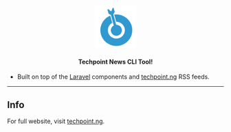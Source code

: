 <p align="center">
    <img title="Laravel Zero" height="100" src="/icon.png" />
</p>

<h4> <center>Techpoint News CLI Tool!</center></h4>

- Built on top of the [Laravel](https://laravel.com) components and [techpoint.ng](https://techpoint.ng/) RSS feeds.

------

## Info

For full website, visit [techpoint.ng](https://techpoint.ng/).
